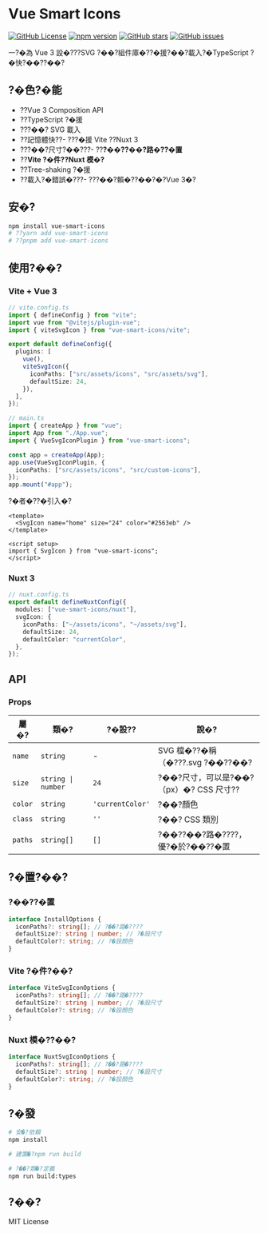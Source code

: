 # Vue Smart Icons

[![GitHub License](https://img.shields.io/github/license/evanz1215/vue-svg-icon)](https://github.com/evanz1215/vue-svg-icon/blob/main/LICENSE)
[![npm version](https://img.shields.io/npm/v/vue-smart-icons)](https://www.npmjs.com/package/vue-smart-icons)
[![GitHub stars](https://img.shields.io/github/stars/evanz1215/vue-svg-icon)](https://github.com/evanz1215/vue-svg-icon/stargazers)
[![GitHub issues](https://img.shields.io/github/issues/evanz1215/vue-svg-icon)](https://github.com/evanz1215/vue-svg-icon/issues)

一?�為 Vue 3 設�???SVG ?��?組件庫�??�援?��?載入?�TypeScript ?�快?��??��?

## ?�色?�能

- ??Vue 3 Composition API
- ??TypeScript ?�援
- ???��? SVG 載入
- ??記憶體快??- ???�援 Vite ??Nuxt 3
- ???��?尺寸?��???- ??**?��??��?路�??�置**
- ??**Vite ?�件??Nuxt 模�?**
- ??Tree-shaking ?�援
- ??載入?�錯誤�???- ???��?賴�??��?�?Vue 3�?

## 安�?

```bash
npm install vue-smart-icons
# ??yarn add vue-smart-icons
# ??pnpm add vue-smart-icons
```

## 使用?��?

### Vite + Vue 3

```typescript
// vite.config.ts
import { defineConfig } from "vite";
import vue from "@vitejs/plugin-vue";
import { viteSvgIcon } from "vue-smart-icons/vite";

export default defineConfig({
  plugins: [
    vue(),
    viteSvgIcon({
      iconPaths: ["src/assets/icons", "src/assets/svg"],
      defaultSize: 24,
    }),
  ],
});
```

```typescript
// main.ts
import { createApp } from "vue";
import App from "./App.vue";
import { VueSvgIconPlugin } from "vue-smart-icons";

const app = createApp(App);
app.use(VueSvgIconPlugin, {
  iconPaths: ["src/assets/icons", "src/custom-icons"],
});
app.mount("#app");
```

?�者�??�引入�?

```vue
<template>
  <SvgIcon name="home" size="24" color="#2563eb" />
</template>

<script setup>
import { SvgIcon } from "vue-smart-icons";
</script>
```

### Nuxt 3

```typescript
// nuxt.config.ts
export default defineNuxtConfig({
  modules: ["vue-smart-icons/nuxt"],
  svgIcon: {
    iconPaths: ["~/assets/icons", "~/assets/svg"],
    defaultSize: 24,
    defaultColor: "currentColor",
  },
});
```

## API

### Props

| 屬�?    | 類�?               | ?�設??           | 說�?                                    |
| ------- | ------------------ | ---------------- | --------------------------------------- |
| `name`  | `string`           | -                | SVG 檔�??�稱（�???.svg ?��??��?         |
| `size`  | `string \| number` | `24`             | ?��?尺寸，可以是?��?（px）�? CSS 尺寸?? |
| `color` | `string`           | `'currentColor'` | ?��?顏色                                |
| `class` | `string`           | `''`             | ?��? CSS 類別                           |
| `paths` | `string[]`         | `[]`             | ?��??��?路�????，優?�於?��??�置         |

## ?�置?��?

### ?��??�置

```typescript
interface InstallOptions {
  iconPaths?: string[]; // ?��?路�????
  defaultSize?: string | number; // ?�設尺寸
  defaultColor?: string; // ?�設顏色
}
```

### Vite ?�件?��?

```typescript
interface ViteSvgIconOptions {
  iconPaths?: string[]; // ?��?路�????
  defaultSize?: string | number; // ?�設尺寸
  defaultColor?: string; // ?�設顏色
}
```

### Nuxt 模�??��?

```typescript
interface NuxtSvgIconOptions {
  iconPaths?: string[]; // ?��?路�????
  defaultSize?: string | number; // ?�設尺寸
  defaultColor?: string; // ?�設顏色
}
```

## ?�發

```bash
# 安�?依賴
npm install

# 建置�?npm run build

# ?��?類�?定義
npm run build:types
```

## ?��?

MIT License
